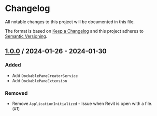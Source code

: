 # Changelog
All notable changes to this project will be documented in this file.

The format is based on [Keep a Changelog](http://keepachangelog.com/en/1.0.0/)
and this project adheres to [Semantic Versioning](http://semver.org/spec/v2.0.0.html).

## [1.0.0] / 2024-01-26 - 2024-01-30
### Added
- Add `DockablePaneCreatorService`
- Add `DockablePaneExtension`
### Removed
- Remove `ApplicationInitialized` - Issue when Revit is open with a file. (#1)

[vNext]: ../../compare/1.0.0...HEAD
[1.0.0]: ../../compare/1.0.0